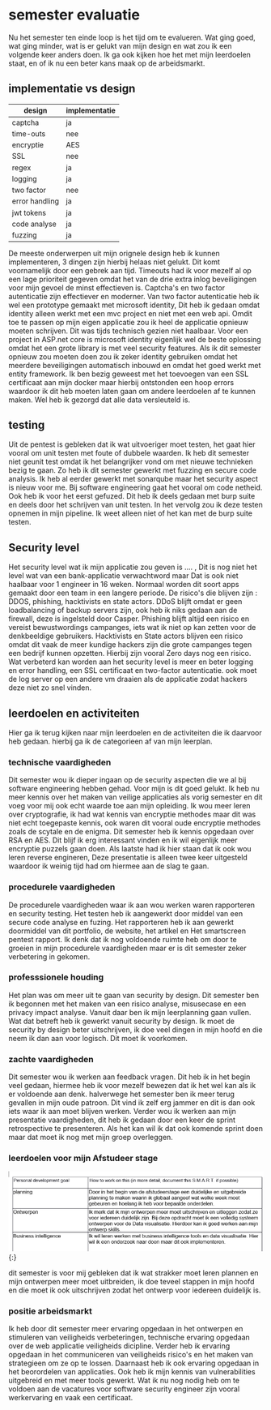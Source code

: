 # semester evaluatie

Nu het semester ten einde loop is het tijd om te evalueren. Wat ging goed, wat ging minder, wat is er gelukt van mijn design en wat zou ik een volgende keer anders doen. Ik ga ook kijken hoe het met mijn leerdoelen staat, en of ik nu een beter kans maak op de arbeidsmarkt.

## implementatie vs design

| design         | implementatie |
| -------------- | ------------- |
| captcha        | ja            |
|time-outs       | nee           |
| encryptie      | AES           |
| SSL            | nee           |
| regex          | ja            |
| logging        | ja            |
| two factor     | nee           |
| error handling | ja            |
| jwt tokens     | ja            |
| code analyse   | ja            |
| fuzzing        | ja            |

De meeste onderwerpen uit mijn orignele design heb ik kunnen implementeren, 3 dingen zijn hierbij helaas niet gelukt. Dit komt voornamelijk door een gebrek aan tijd. Timeouts had ik voor mezelf al op een lage prioriteit gegeven omdat het van de drie extra inlog beveiligingen voor mijn gevoel de minst effectieven is. Captcha's en two factor autenticatie zijn effectiever en moderner. Van two factor autenticatie heb ik wel een prototype gemaakt met microsoft identity, Dit heb ik gedaan omdat identity alleen werkt met een mvc project en niet met een web api. Omdit toe te passen op mijn eigen applicatie zou ik heel de applicatie opnieuw moeten schrijven. Dit was tijds technisch gezien niet haalbaar. Voor een project in ASP.net core is microsoft identity eigenlijk wel de beste oplossing omdat het een grote library is met veel security features. Als ik dit semester opnieuw zou moeten doen zou ik zeker identity gebruiken omdat het meerdere beveiligingen automatisch inbouwd en omdat het goed werkt met entity framework. Ik ben bezig geweest met het toevoegen van een SSL certificaat aan mijn docker maar hierbij ontstonden een hoop errors waardoor ik dit heb moeten laten gaan om andere leerdoelen af te kunnen maken. Wel heb ik gezorgd dat alle data versleuteld is.

## testing

Uit de pentest is gebleken dat ik wat uitvoeriger moet testen, het gaat hier vooral om unit testen met foute of dubbele waarden. Ik heb dit semester niet geunit test omdat ik het belangrijker vond om met nieuwe technieken bezig te gaan. Zo heb ik dit semester gewerkt met fuzzing en secure code analysis. Ik heb al eerder gewerkt met sonarqube maar het security aspect is nieuw voor me. Bij software engineering gaat het vooral om code netheid. Ook heb ik voor het eerst gefuzed. Dit heb ik deels gedaan met burp suite en deels door het schrijven van unit testen. In het vervolg zou ik deze testen opnemen in mijn pipeline. Ik weet alleen niet of het kan met de burp suite testen.

## Security level

Het security level wat ik mijn applicatie zou geven is .... , Dit is nog niet het level wat van een bank-applicatie verwachtword maar Dat is ook niet haalbaar voor 1 engineer in 16 weken. Normaal worden dit soort apps gemaakt door een team in een langere periode. De risico's die blijven zijn : DDOS, phishing, hacktivists en state actors. DDoS blijft omdat er geen loadbalancing of backup servers zijn, ook heb ik niks gedaan aan de firewall, deze is ingelsteld door Casper. Phishing blijft altijd een risico en vereist bewustwordings campanges, iets wat ik niet op kan zetten voor de denkbeeldige gebruikers. Hacktivists en State actors blijven een risico omdat dit vaak de meer kundige hackers zijn die grote campanges tegen een bedrijf kunnen opzetten. Hierbij zijn vooral Zero days nog een risico. Wat verbeterd kan worden aan het security level is meer en beter logging en error handling, een SSL certificaat en two-factor autenticatie. ook moet de log server op een andere vm draaien als de applicatie zodat hackers deze niet zo snel vinden.

## leerdoelen en activiteiten

Hier ga ik terug kijken naar mijn leerdoelen en de activiteiten die ik daarvoor heb gedaan. hierbij ga ik de categorieen af van mijn leerplan.

### technische vaardigheden

Dit semester wou ik dieper ingaan op de security aspecten die we al bij software engineering hebben gehad. Voor mijn is dit goed gelukt. Ik heb nu meer kennis over het maken van veilige applicaties als vorig semester en dit voeg voor mij ook echt waarde toe aan mijn opleiding. Ik wou meer leren over cryptografie, ik had wat kennis van encryptie methodes maar dit was niet echt toegepaste kennis, ook waren dit vooral oude encryptie methodes zoals de scytale en de enigma. Dit semester heb ik kennis opgedaan over RSA en AES. Dit blijf ik erg interessant vinden en ik wil eigenlijk meer encryptie puzzels gaan doen. Als laatste had ik hier staan dat ik ook wou leren reverse engineren, Deze presentatie is alleen twee keer uitgesteld waardoor ik weinig tijd had om hiermee aan de slag te gaan.

### procedurele vaardigheden

De procedurele vaardigheden waar ik aan wou werken waren rapporteren en security testing. Het testen heb ik aangewerkt door middel van een secure code analyse en fuzing. Het rapporteren heb ik aan gewerkt doormiddel van dit portfolio, de website, het artikel en Het smartscreen pentest rapport. Ik denk dat ik nog voldoende ruimte heb om door te groeien in mijn procedurele vaardigheden maar er is dit semester zeker verbetering in gekomen.

### professsionele houding

Het plan was om meer uit te gaan van security by design. Dit semester ben ik begonnen met het maken van een risico analyse, misusecase en een privacy impact analyse. Vanuit daar ben ik mijn leerplanning gaan vullen. Wat dat betreft heb ik gewerkt vanuit security by design. Ik moet de security by design beter uitschrijven, ik doe veel dingen in mijn hoofd en die neem ik dan aan voor logisch. Dit moet ik voorkomen.

### zachte vaardigheden

Dit semester wou ik werken aan feedback vragen. Dit heb ik in het begin veel gedaan, hiermee heb ik voor mezelf bewezen dat ik het wel kan als ik er voldoende aan denk. halverwege het semester ben ik meer terug gevallen in mijn oude patroon. Dit vind ik zelf erg jammer en dit is dan ook iets waar ik aan moet blijven werken. Verder wou ik werken aan mijn presentatie vaardigheden, dit heb ik gedaan door een keer de sprint retrospective te presenteren. Als het kan wil ik dat ook komende sprint doen maar dat moet ik nog met mijn groep overleggen.

### leerdoelen voor mijn Afstudeer stage

![personal development](images/personal_development.PNG){:}

dit semester is voor mij gebleken dat ik wat strakker moet leren plannen en mijn ontwerpen meer moet uitbreiden, ik doe teveel stappen in mijn hoofd en die moet ik ook uitschrijven zodat het ontwerp voor iedereen duidelijk is.

### positie arbeidsmarkt

Ik heb door dit semester meer ervaring opgedaan in het ontwerpen en stimuleren van veiligheids verbeteringen, technische ervaring opgedaan over de web applicatie veiligheids dicipline. Verder heb ik ervaring opgedaan in het communiceren van veiligheids risico's en het maken van strategieen om ze op te lossen. Daarnaast heb ik ook ervaring opgedaan in het beorordelen van applicaties. Ook heb ik mijn kennis van vulnerabilities uitgebreid en met meer tools gewerkt. Wat ik nu nog nodig heb om te voldoen aan de vacatures voor software security engineer zijn vooral werkervaring en vaak een certificaat.
